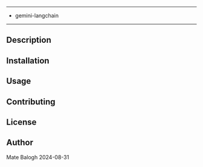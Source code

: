 **********************************************
* gemini-langchain
**********************************************

## Description

## Installation

## Usage

## Contributing

## License

## Author
Mate Balogh
2024-08-31
